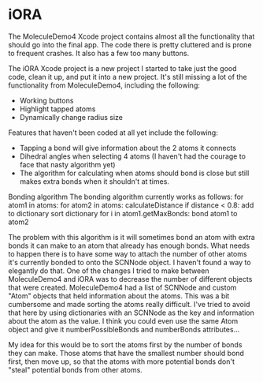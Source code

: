 # iORA

The MoleculeDemo4 Xcode project contains almost all the functionality that should go into the final app. The code there is pretty cluttered and is prone to frequent crashes. It also has a few too many buttons. 

The iORA Xcode project is a new project I started to take just the good code, clean it up, and put it into a new project. It's still missing a lot of the functionality from MoleculeDemo4, including the following: 
  - Working buttons
  - Highlight tapped atoms 
  - Dynamically change radius size 
  
Features that haven't been coded at all yet include the following: 
  - Tapping a bond will give information about the 2 atoms it connects
  - Dihedral angles when selecting 4 atoms (I haven't had the courage to face that nasty algorithm yet) 
  - The algorithm for calculating when atoms should bond is close but still makes extra bonds when it shouldn't at times. 
  
  
Bonding algorithm
The bonding algorithm currently works as follows: 
   for atom1 in atoms:
    for atom2 in atoms:
        calculateDistance
        if distance < 0.8:
            add to dictionary
    sort dictionary
    for i in atom1.getMaxBonds:
        bond atom1 to atom2


The problem with this algorithm is it will sometimes bond an atom with extra bonds it can make to an atom that already has enough bonds. What needs to happen there is to have some way to attach the number of other atoms it's currently bonded to onto the SCNNode object. I haven't found a way to elegantly do that. One of the changes I tried to make between MoleculeDemo4 and iORA was to decrease the number of different objects that were created. MoleculeDemo4 had a list of SCNNode and custom "Atom" objects that held information about the atoms. This was a bit cumbersome and made sorting the atoms really difficult. I've tried to avoid that here by using dictionaries with an SCNNode as the key and information about the atom as the value. I think you could even use the same Atom object and give it numberPossibleBonds and numberBonds attributes...

My idea for this would be to sort the atoms first by the number of bonds they can make. Those atoms that have the smallest number should bond first, then move up, so that the atoms with more potential bonds don't "steal" potential bonds from other atoms. 
